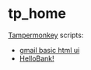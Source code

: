 # tp_home
[Tampermonkey](http://tampermonkey.net) scripts:
* [gmail basic html ui](https://mail.google.com/mail/u/0/h/)
* [HelloBank!](https://banking.hellobank.it)
